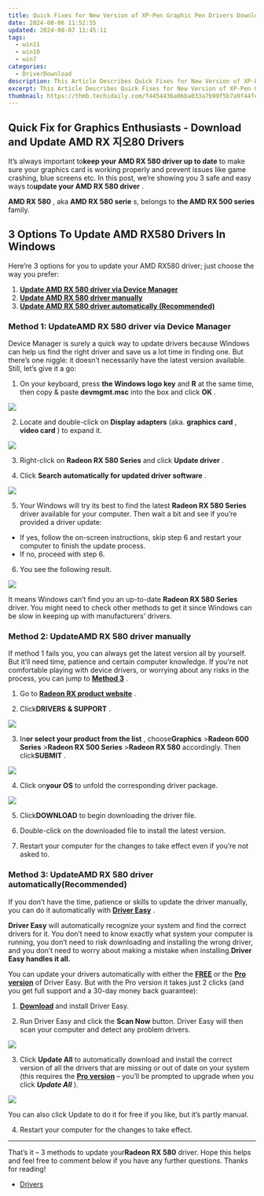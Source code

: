 ```yaml
---
title: Quick Fixes for New Version of XP-Pen Graphic Pen Drivers Download
date: 2024-08-06 11:52:55
updated: 2024-08-07 11:45:11
tags:
  - win11
  - win10
  - win7
categories:
  - DriverDownload
description: This Article Describes Quick Fixes for New Version of XP-Pen Graphic Pen Drivers Download
excerpt: This Article Describes Quick Fixes for New Version of XP-Pen Graphic Pen Drivers Download
thumbnail: https://thmb.techidaily.com/f4454436a06ba033a7b99f5b7a9f44fe470868599b2299ee24471567dbe046e5.jpg
---
```


## Quick Fix for Graphics Enthusiasts - Download and Update AMD RX 지오80 Drivers

It’s always important to**keep your AMD RX 580 driver up to date** to make sure your graphics card is working properly and prevent issues like game crashing, blue screens etc. In this post, we’re showing you 3 safe and easy ways to**update your AMD RX 580 driver** .

**AMD RX 580** , aka **AMD RX 580 serie** s, belongs to **the AMD RX 500 series** family.

## 3 Options To Update AMD RX580 Drivers In Windows

 Here’re 3 options for you to update your AMD RX580 driver; just choose the way you prefer:

1. **[Update AMD RX 580 driver via Device Manager](https://tools.techidaily.com/drivereasy/download/)**
2. **[Update AMD RX 580 driver manually](https://tools.techidaily.com/drivereasy/download/)**
3. **[Update AMD RX 580 driver automatically (Recommended)](https://tools.techidaily.com/drivereasy/download/)**

### Method 1: Update**AMD RX 580**  driver via Device Manager

 Device Manager is surely a quick way to update drivers because Windows can help us find the right driver and save us a lot time in finding one. But there’s one niggle: it doesn’t necessarily have the latest version available. Still, let’s give it a go:

 1) On your keyboard, press **the Windows logo key**  and **R**  at the same time, then copy & paste **devmgmt.msc** into the box and click **OK** .

![](https://images.drivereasy.com/wp-content/uploads/2018/05/img_5afb9c1b96ba9.png)

 2) Locate and double-click on   **Display adapters** (aka.   **graphics card** ,   **video card** ) to expand it.

![](https://images.drivereasy.com/wp-content/uploads/2018/05/img_5b0f6019606a8.jpg)

 3) Right-click on **Radeon RX 580 Series**  and click **Update driver** .

 4) Click **Search automatically for updated driver software** .

![](https://images.drivereasy.com/wp-content/uploads/2018/05/img_5b0f62d14e6b0.jpg)

 5) Your Windows will try its best to find the latest **Radeon RX 580 Series**  driver available for your computer. Then wait a bit and see if you’re provided a driver update:

* If yes, follow the on-screen instructions, skip step 6 and restart your computer to finish the update process.
* If no, proceed with step 6.

6) You see the following result.

![](https://images.drivereasy.com/wp-content/uploads/2018/05/img_5b0f663142d70.jpg)

 It means Windows can’t find you an up-to-date **Radeon RX 580 Series**  driver. You might need to check other methods  to get it since Windows can be slow in keeping up with manufacturers’ drivers.

### Method 2: Update**AMD RX 580**  driver manually

 If method 1 fails you, you can always get the latest version all by yourself. But it’ll need time, patience and certain computer knowledge. If you’re not comfortable playing  with device drivers, or worrying about any risks in the process, you can jump to **[Method 3](https://tools.techidaily.com/drivereasy/download/)**  .

 1) Go to **[Radeon RX product website](https://gaming.radeon.com/en/category/products/)**  .

 2) Click**DRIVERS** **& SUPPORT** .

![](https://images.drivereasy.com/wp-content/uploads/2019/08/image-19.png)

 3) In**or select your product from the list** , choose**Graphics** \>**Radeon 600 Series** \>**Radeon RX 500 Series** \>**Radeon RX 580** accordingly. Then click**SUBMIT** .

![](https://images.drivereasy.com/wp-content/uploads/2019/08/image-20.png)

 4) Click on**your OS** to unfold the corresponding driver package.

![](https://images.drivereasy.com/wp-content/uploads/2019/08/image-21-1024x311.png)

 5) Click**DOWNLOAD** to begin downloading the driver file.

 6) Double-click on the downloaded file to install the latest version.

 7) Restart your computer for the changes to take effect even if you’re not asked to.

### Method 3: Update**AMD RX 580**  driver automatically(Recommended)

 If you don’t have the time, patience or skills to update the driver manually, you can do it automatically with **[Driver Easy](https://tools.techidaily.com/drivereasy/download/)**  .

**Driver Easy**   will automatically recognize your system and find the correct drivers for it. You don’t need to know exactly what system your computer is running, you don’t need to risk downloading and installing the wrong driver, and you don’t need to worry about making a mistake when installing.**Driver Easy handles it all.**

 You can update your drivers automatically with either the **[FREE](https://tools.techidaily.com/drivereasy/download/) [](https://tools.techidaily.com/drivereasy/download/)**  or the[](https://tools.techidaily.com/drivereasy/download/) **[Pro version](https://tools.techidaily.com/drivereasy/download/)**  of Driver Easy. But with the Pro version it takes just 2 clicks (and you get full support and a 30-day money back guarantee):

 1) **[Download](https://tools.techidaily.com/drivereasy/download/) [](https://tools.techidaily.com/drivereasy/download/)**   and install Driver Easy.

 2) Run Driver Easy and click the **Scan Now**   button. Driver Easy will then scan your computer and detect any problem drivers.

![](https://images.drivereasy.com/wp-content/uploads/2018/05/img_5afb955c3ee3c.jpg)

 3) Click **Update All**   to automatically download and install the correct version of all the drivers that are missing or out of date on your system (this requires the[](https://tools.techidaily.com/drivereasy/download/) **[Pro version](https://tools.techidaily.com/drivereasy/download/)**   – you’ll be prompted to upgrade when you click _**Update All**_ ).

![](https://images.drivereasy.com/wp-content/uploads/2018/05/img_5b0f734af3268.jpg)

 You can also click Update to do it for free if you like, but it’s partly manual.

4) Restart your computer for the changes to take effect.

---

 That’s it – 3 methods to update your**Radeon RX 580** driver. Hope this helps and feel free to comment below if you have any further questions.  Thanks for reading!

* [Drivers](https://tools.techidaily.com/drivereasy/download/)

<ins class="adsbygoogle"
     style="display:block"
     data-ad-format="autorelaxed"
     data-ad-client="ca-pub-7571918770474297"
     data-ad-slot="1223367746"></ins>



<ins class="adsbygoogle"
     style="display:block"
     data-ad-client="ca-pub-7571918770474297"
     data-ad-slot="8358498916"
     data-ad-format="auto"
     data-full-width-responsive="true"></ins>
